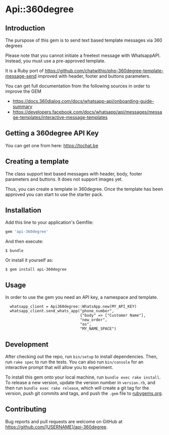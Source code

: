 # Api::360degree

## Introduction

The purspose of this gem is to send text based template messages via 360 degrees

Please note that you cannot initiate a freetext message with WhatsappAPI. Instead, you must use a pre-approved template.

It is a Ruby port of https://github.com/chatwithio/php-360degree-template-message-send improved with 
header, footer and buttons parameters.

You can get full documentation from the following sources in order to improve the GEM

- https://docs.360dialog.com/docs/whatsapp-api/onboarding-guide-summary
- https://developers.facebook.com/docs/whatsapp/api/messages/message-templates/interactive-message-templates

## Getting a 360degree API Key

You can get one from here: https://tochat.be

## Creating a template

The class support text based messages with header, body, footer parameters and buttons. It does not support images yet.

Thus, you can create a template in 360degree. Once the template has been approved you can start to use the starter pack.

## Installation

Add this line to your application's Gemfile:

```ruby
gem 'api-360degree'
```

And then execute:

    $ bundle

Or install it yourself as:

    $ gem install api-360degree

## Usage

In order to use the gem you need an API key, a namespace and template.

```
  whatsapp_client = Api360degree::WhatsApp.new(MY_API_KEY)
  whatsapp_client.send_whats_app("phone_number",
                                 {"body" => ["Customer Name"],
                                 "new_order",
                                 "es",
                                 "MY_NAME_SPACE")
```

## Development

After checking out the repo, run `bin/setup` to install dependencies. Then, run `rake spec` to run the tests. You can also run `bin/console` for an interactive prompt that will allow you to experiment.

To install this gem onto your local machine, run `bundle exec rake install`. To release a new version, update the version number in `version.rb`, and then run `bundle exec rake release`, which will create a git tag for the version, push git commits and tags, and push the `.gem` file to [rubygems.org](https://rubygems.org).

## Contributing

Bug reports and pull requests are welcome on GitHub at https://github.com/[USERNAME]/api-360degree.
